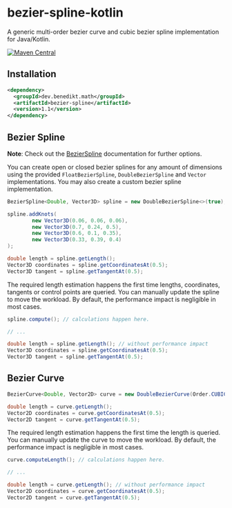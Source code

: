 bezier-spline-kotlin
====================

A generic multi-order bezier curve and cubic bezier spline implementation for Java/Kotlin.

[![Maven Central](https://maven-badges.herokuapp.com/maven-central/dev.benedikt.math/bezier-spline/badge.svg)](https://maven-badges.herokuapp.com/maven-central/dev.benedikt.math/bezier-spline)

Installation
------------

```xml
<dependency>
  <groupId>dev.benedikt.math</groupId>
  <artifactId>bezier-spline</artifactId>
  <version>1.1</version>
</dependency>
```

Bezier Spline
-------------

**Note**: Check out the [BezierSpline](https://github.com/Bw2801/bezier-spline-kotlin/wiki/BezierSpline) documentation for further options.

You can create open or closed bezier splines for any amount of dimensions using the provided `FloatBezierSpline`,
`DoubleBezierSpline` and `Vector` implementations. You may also create a custom bezier spline implementation.

```java
BezierSpline<Double, Vector3D> spline = new DoubleBezierSpline<>(true);

spline.addKnots(
        new Vector3D(0.06, 0.06, 0.06),
        new Vector3D(0.7, 0.24, 0.5),
        new Vector3D(0.6, 0.1, 0.35),
        new Vector3D(0.33, 0.39, 0.4)
);

double length = spline.getLength();
Vector3D coordinates = spline.getCoordinatesAt(0.5);
Vector3D tangent = spline.getTangentAt(0.5);
```

The required length estimation happens the first time lengths, coordinates, tangents or control points are queried. You can manually update the spline to move the workload. By default, the performance impact is negligible in most cases.

```java
spline.compute(); // calculations happen here.

// ...

double length = spline.getLength(); // without performance impact
Vector3D coordinates = spline.getCoordinatesAt(0.5);
Vector3D tangent = spline.getTangentAt(0.5);
```


Bezier Curve
------------

```java
BezierCurve<Double, Vector2D> curve = new DoubleBezierCurve(Order.CUBIC, from, to, controlPoints);

double length = curve.getLength();
Vector2D coordinates = curve.getCoordinatesAt(0.5);
Vector2D tangent = curve.getTangentAt(0.5);
```

The required length estimation happens the first time the length is queried. You can manually update the curve to move the workload. By default, the performance impact is negligible in most cases.

```java
curve.computeLength(); // calculations happen here.

// ...

double length = curve.getLength(); // without performance impact
Vector2D coordinates = curve.getCoordinatesAt(0.5);
Vector2D tangent = curve.getTangentAt(0.5);
```
